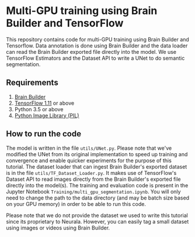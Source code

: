 # Multi-GPU training using Brain Builder and TensorFlow
This repository contains code for multi-GPU training using Brain Builder and Tensorflow. Data annotation is done using Brain Builder and the data loader can read the Brain Builder exported file directly into the model. We use TensorFlow Estimators and the Dataset API to write a UNet to do semantic segmentation. 
## Requirements
1. [Brain Builder](https://info.neurala.com/brain-builder)
2. [TensorFlow 1.11](https://www.tensorflow.org/) or above
3. Python 3.5 or above
4. [Python Image Library (PIL)](https://pillow.readthedocs.io/en/5.3.x/)

## How to run the code
The model is written in the file `utils/UNet.py`. Please note that we've modified the UNet from its original implementation to speed up training and convergence and enable quicker experiments for the purpose of this tutorial.
The dataset loader that can ingest Brain Builder's exported dataset is in the file `utils/TF_Dataset_Loader.py`. It makes use of TensorFlow's Dataset API to read images directly from the Brain Builder's exported file directly into the model(s). 
The training and evaluation code is present in the Jupyter Notebook `Training/multi_gpu_segmentation.ipynb`. You will only need to change the path to the data directory (and may be batch size based on your GPU memory) in order to be able to run this code. 

Please note that we do not provide the dataset we used to write this tutorial since its proprietary to Neurala. However, you can easily tag a small dataset using images or videos using Brain Builder. 
